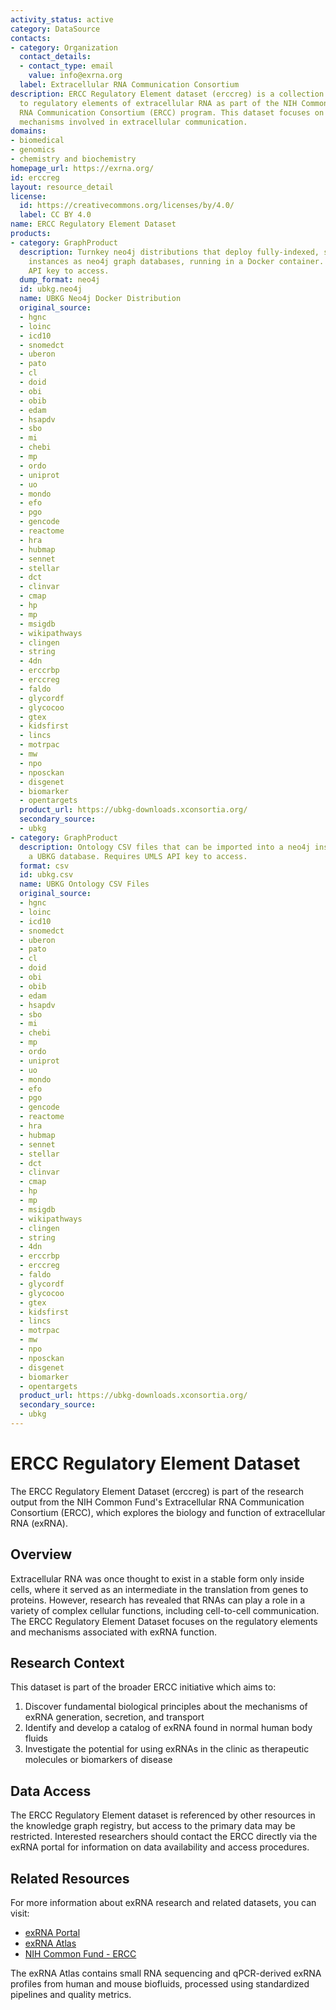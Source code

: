 ```yaml
---
activity_status: active
category: DataSource
contacts:
- category: Organization
  contact_details:
  - contact_type: email
    value: info@exrna.org
  label: Extracellular RNA Communication Consortium
description: ERCC Regulatory Element dataset (erccreg) is a collection of data related
  to regulatory elements of extracellular RNA as part of the NIH Common Fund's Extracellular
  RNA Communication Consortium (ERCC) program. This dataset focuses on RNA-based regulatory
  mechanisms involved in extracellular communication.
domains:
- biomedical
- genomics
- chemistry and biochemistry
homepage_url: https://exrna.org/
id: erccreg
layout: resource_detail
license:
  id: https://creativecommons.org/licenses/by/4.0/
  label: CC BY 4.0
name: ERCC Regulatory Element Dataset
products:
- category: GraphProduct
  description: Turnkey neo4j distributions that deploy fully-indexed, standalone UBKG
    instances as neo4j graph databases, running in a Docker container. Requires UMLS
    API key to access.
  dump_format: neo4j
  id: ubkg.neo4j
  name: UBKG Neo4j Docker Distribution
  original_source:
  - hgnc
  - loinc
  - icd10
  - snomedct
  - uberon
  - pato
  - cl
  - doid
  - obi
  - obib
  - edam
  - hsapdv
  - sbo
  - mi
  - chebi
  - mp
  - ordo
  - uniprot
  - uo
  - mondo
  - efo
  - pgo
  - gencode
  - reactome
  - hra
  - hubmap
  - sennet
  - stellar
  - dct
  - clinvar
  - cmap
  - hp
  - mp
  - msigdb
  - wikipathways
  - clingen
  - string
  - 4dn
  - erccrbp
  - erccreg
  - faldo
  - glycordf
  - glycocoo
  - gtex
  - kidsfirst
  - lincs
  - motrpac
  - mw
  - npo
  - nposckan
  - disgenet
  - biomarker
  - opentargets
  product_url: https://ubkg-downloads.xconsortia.org/
  secondary_source:
  - ubkg
- category: GraphProduct
  description: Ontology CSV files that can be imported into a neo4j instance to create
    a UBKG database. Requires UMLS API key to access.
  format: csv
  id: ubkg.csv
  name: UBKG Ontology CSV Files
  original_source:
  - hgnc
  - loinc
  - icd10
  - snomedct
  - uberon
  - pato
  - cl
  - doid
  - obi
  - obib
  - edam
  - hsapdv
  - sbo
  - mi
  - chebi
  - mp
  - ordo
  - uniprot
  - uo
  - mondo
  - efo
  - pgo
  - gencode
  - reactome
  - hra
  - hubmap
  - sennet
  - stellar
  - dct
  - clinvar
  - cmap
  - hp
  - mp
  - msigdb
  - wikipathways
  - clingen
  - string
  - 4dn
  - erccrbp
  - erccreg
  - faldo
  - glycordf
  - glycocoo
  - gtex
  - kidsfirst
  - lincs
  - motrpac
  - mw
  - npo
  - nposckan
  - disgenet
  - biomarker
  - opentargets
  product_url: https://ubkg-downloads.xconsortia.org/
  secondary_source:
  - ubkg
---
```

# ERCC Regulatory Element Dataset

The ERCC Regulatory Element Dataset (erccreg) is part of the research output from the NIH Common Fund's Extracellular RNA Communication Consortium (ERCC), which explores the biology and function of extracellular RNA (exRNA).

## Overview

Extracellular RNA was once thought to exist in a stable form only inside cells, where it served as an intermediate in the translation from genes to proteins. However, research has revealed that RNAs can play a role in a variety of complex cellular functions, including cell-to-cell communication. The ERCC Regulatory Element Dataset focuses on the regulatory elements and mechanisms associated with exRNA function.

## Research Context

This dataset is part of the broader ERCC initiative which aims to:

1. Discover fundamental biological principles about the mechanisms of exRNA generation, secretion, and transport
2. Identify and develop a catalog of exRNA found in normal human body fluids
3. Investigate the potential for using exRNAs in the clinic as therapeutic molecules or biomarkers of disease

## Data Access

The ERCC Regulatory Element dataset is referenced by other resources in the knowledge graph registry, but access to the primary data may be restricted. Interested researchers should contact the ERCC directly via the exRNA portal for information on data availability and access procedures.

## Related Resources

For more information about exRNA research and related datasets, you can visit:

- [exRNA Portal](https://exrna.org/)
- [exRNA Atlas](https://exrna-atlas.org/)
- [NIH Common Fund - ERCC](https://commonfund.nih.gov/Exrna)

The exRNA Atlas contains small RNA sequencing and qPCR-derived exRNA profiles from human and mouse biofluids, processed using standardized pipelines and quality metrics.